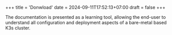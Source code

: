 +++
title = 'Donwload'
date = 2024-09-11T17:52:13+07:00
draft = false
+++

The documentation is presented as a learning tool, allowing the end-user to understand all configuration and deployment aspects of a bare-metal based K3s cluster.